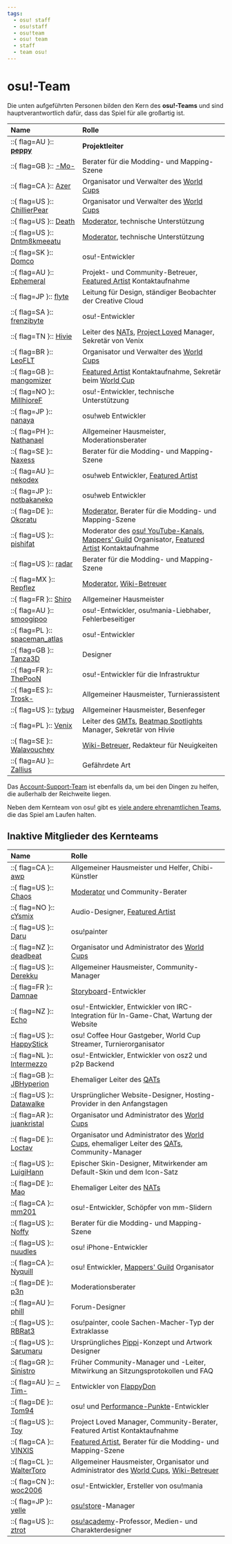```yaml
---
tags:
  - osu! staff
  - osu!staff
  - osu!team
  - osu! team
  - staff
  - team osu!
---
```


# osu!-Team

Die unten aufgeführten Personen bilden den Kern des **osu!-Teams** und sind hauptverantwortlich dafür, dass das Spiel für alle großartig ist.

| Name | Rolle |
| :-- | :-- |
| ::{ flag=AU }:: **[peppy](https://osu.ppy.sh/users/2)** | **Projektleiter** |
| ::{ flag=GB }:: [-Mo-](https://osu.ppy.sh/users/2202163) | Berater für die Modding- und Mapping-Szene |
| ::{ flag=CA }:: [Azer](https://osu.ppy.sh/users/2155578) | Organisator und Verwalter des [World Cups](/wiki/Tournaments#offizielle-world-cups) |
| ::{ flag=US }:: [ChillierPear](https://osu.ppy.sh/users/9501251) | Organisator und Verwalter des [World Cups](/wiki/Tournaments#offizielle-world-cups) |
| ::{ flag=US }:: [Death](https://osu.ppy.sh/users/3242450) | [Moderator](/wiki/People/Global_Moderation_Team), technische Unterstützung |
| ::{ flag=US }:: [Dntm8kmeeatu](https://osu.ppy.sh/users/5428812) | [Moderator](/wiki/People/Global_Moderation_Team), technische Unterstützung |
| ::{ flag=SK }:: [Domco](https://osu.ppy.sh/users/3562660) | osu!-Entwickler |
| ::{ flag=AU }:: [Ephemeral](https://osu.ppy.sh/users/102335) | Projekt- und Community-Betreuer, [Featured Artist](/wiki/People/Featured_Artists) Kontaktaufnahme |
| ::{ flag=JP }:: [flyte](https://osu.ppy.sh/users/3103765) | Leitung für Design, ständiger Beobachter der Creative Cloud |
| ::{ flag=SA }:: [frenzibyte](https://osu.ppy.sh/users/14210502) | osu!-Entwickler |
| ::{ flag=TN }:: [Hivie](https://osu.ppy.sh/users/14102976) | Leiter des [NATs](/wiki/People/Nomination_Assessment_Team), [Project Loved](/wiki/Community/Project_Loved) Manager, Sekretär von Venix |
| ::{ flag=BR }:: [LeoFLT](https://osu.ppy.sh/users/3668779) | Organisator und Verwalter des [World Cups](/wiki/Tournaments#offizielle-world-cups) |
| ::{ flag=GB }:: [mangomizer](https://osu.ppy.sh/users/1893718) | [Featured Artist](/wiki/People/Featured_Artists) Kontaktaufnahme, Sekretär beim [World Cup](/wiki/Tournaments#offizielle-world-cups) |
| ::{ flag=NO }:: [MillhioreF](https://osu.ppy.sh/users/941094) | osu!-Entwickler, technische Unterstützung |
| ::{ flag=JP }:: [nanaya](https://osu.ppy.sh/users/2387883) | osu!web Entwickler |
| ::{ flag=PH }:: [Nathanael](https://osu.ppy.sh/users/2295078) | Allgemeiner Hausmeister, Moderationsberater |
| ::{ flag=SE }:: [Naxess](https://osu.ppy.sh/users/8129817) | Berater für die Modding- und Mapping-Szene |
| ::{ flag=AU }:: [nekodex](https://osu.ppy.sh/users/102) | osu!web Entwickler, [Featured Artist](https://osu.ppy.sh/beatmaps/artists/1) |
| ::{ flag=JP }:: [notbakaneko](https://osu.ppy.sh/users/10751776) | osu!web Entwickler |
| ::{ flag=DE }:: [Okoratu](https://osu.ppy.sh/users/1623405) | [Moderator](/wiki/People/Global_Moderation_Team), Berater für die Modding- und Mapping-Szene |
| ::{ flag=US }:: [pishifat](https://osu.ppy.sh/users/3178418) | Moderator des [osu! YouTube-Kanals](https://www.youtube.com/@osugame), [Mappers' Guild](/wiki/Community/Mappers_Guild) Organisator, [Featured Artist](/wiki/People/Featured_Artists) Kontaktaufnahme |
| ::{ flag=US }:: [radar](https://osu.ppy.sh/users/7131099) | Berater für die Modding- und Mapping-Szene |
| ::{ flag=MX }:: [Repflez](https://osu.ppy.sh/users/201392) | [Moderator](/wiki/People/Global_Moderation_Team), [Wiki-Betreuer](/wiki/People/osu!_wiki_maintainers) |
| ::{ flag=FR }:: [Shiro](https://osu.ppy.sh/users/113005) | Allgemeiner Hausmeister |
| ::{ flag=AU }:: [smoogipoo](https://osu.ppy.sh/users/1040328) | osu!-Entwickler, osu!mania-Liebhaber, Fehlerbeseitiger |
| ::{ flag=PL }:: [spaceman_atlas](https://osu.ppy.sh/users/3035836) | osu!-Entwickler |
| ::{ flag=GB }:: [Tanza3D](https://osu.ppy.sh/users/10379965) | Designer |
| ::{ flag=FR }:: [ThePooN](https://osu.ppy.sh/users/718454) | osu!-Entwickler für die Infrastruktur |
| ::{ flag=ES }:: [Trosk-](https://osu.ppy.sh/users/3469385) | Allgemeiner Hausmeister, Turnierassistent |
| ::{ flag=US }:: [tybug](https://osu.ppy.sh/users/12092800) | Allgemeiner Hausmeister, Besenfeger |
| ::{ flag=PL }:: [Venix](https://osu.ppy.sh/users/5999631) | Leiter des [GMTs](/wiki/People/Global_Moderation_Team), [Beatmap Spotlights](/wiki/Beatmap_Spotlights) Manager, Sekretär von Hivie |
| ::{ flag=SE }:: [Walavouchey](https://osu.ppy.sh/users/5773079) | [Wiki-Betreuer](/wiki/People/osu!_wiki_maintainers), Redakteur für Neuigkeiten |
| ::{ flag=AU }:: [Zallius](https://osu.ppy.sh/users/55) | Gefährdete Art |

Das [Account-Support-Team](/wiki/People/Account_support_team) ist ebenfalls da, um bei den Dingen zu helfen, die außerhalb der Reichweite liegen.

Neben dem Kernteam von osu! gibt es [viele andere ehrenamtlichen Teams](/wiki/People), die das Spiel am Laufen halten.

## Inaktive Mitglieder des Kernteams

| Name | Rolle |
| :-- | :-- |
| ::{ flag=CA }:: [awp](https://osu.ppy.sh/users/2650) | Allgemeiner Hausmeister und Helfer, Chibi-Künstler |
| ::{ flag=US }:: [Chaos](https://osu.ppy.sh/users/2628870) | [Moderator](/wiki/People/Global_Moderation_Team) und Community-Berater |
| ::{ flag=NO }:: [cYsmix](https://osu.ppy.sh/users/272870) | Audio-Designer, [Featured Artist](https://osu.ppy.sh/beatmaps/artists/2) |
| ::{ flag=US }:: [Daru](https://osu.ppy.sh/users/32480) | osu!painter |
| ::{ flag=NZ }:: [deadbeat](https://osu.ppy.sh/users/128370) | Organisator und Administrator des [World Cups](/wiki/Tournaments#offizielle-world-cups) |
| ::{ flag=US }:: [Derekku](https://osu.ppy.sh/users/91341) | Allgemeiner Hausmeister, Community-Manager |
| ::{ flag=FR }:: [Damnae](https://osu.ppy.sh/users/989377) | [Storyboard](/wiki/Storyboard)-Entwickler |
| ::{ flag=NZ }:: [Echo](https://osu.ppy.sh/users/431) | osu!-Entwickler, Entwickler von IRC-Integration für In-Game-Chat, Wartung der Website |
| ::{ flag=US }:: [HappyStick](https://osu.ppy.sh/users/256802) | osu! Coffee Hour Gastgeber, World Cup Streamer, Turnierorganisator |
| ::{ flag=NL }:: [Intermezzo](https://osu.ppy.sh/users/136842) | osu!-Entwickler, Entwickler von osz2 und p2p Backend |
| ::{ flag=GB }:: [JBHyperion](https://osu.ppy.sh/users/4879508) | Ehemaliger Leiter des [QATs](/wiki/People/Quality_Assurance_Team/QAT_Leaders) |
| ::{ flag=US }:: [Datawalke](https://osu.ppy.sh/users/142) | Ursprünglicher Website-Designer, Hosting-Provider in den Anfangstagen |
| ::{ flag=AR }:: [juankristal](https://osu.ppy.sh/users/443656) | Organisator und Administrator des [World Cups](/wiki/Tournaments#offizielle-world-cups) |
| ::{ flag=DE }:: [Loctav](https://osu.ppy.sh/users/71366) | Organisator und Administrator des [World Cups](/wiki/Tournaments#offizielle-world-cups), ehemaliger Leiter des [QATs](/wiki/People/Quality_Assurance_Team/QAT_Leaders), Community-Manager |
| ::{ flag=US }:: [LuigiHann](https://osu.ppy.sh/users/1079) | Epischer Skin-Designer, Mitwirkender am Default-Skin und dem Icon-Satz |
| ::{ flag=DE }:: [Mao](https://osu.ppy.sh/users/2204515) | Ehemaliger Leiter des [NATs](/wiki/People/Nomination_Assessment_Team) |
| ::{ flag=CA }:: [mm201](https://osu.ppy.sh/users/30655) | osu!-Entwickler, Schöpfer von mm-Slidern |
| ::{ flag=US }:: [Noffy](https://osu.ppy.sh/users/1541323) | Berater für die Modding- und Mapping-Szene |
| ::{ flag=US }:: [nuudles](https://osu.ppy.sh/users/21312) | osu! iPhone-Entwickler |
| ::{ flag=CA }:: [Nyquill](https://osu.ppy.sh/users/682935) | osu! Entwickler, [Mappers' Guild](/wiki/Community/Mappers_Guild) Organisator |
| ::{ flag=DE }:: [p3n](https://osu.ppy.sh/users/123703) | Moderationsberater |
| ::{ flag=AU }:: [phill](https://osu.ppy.sh/users/53) | Forum-Designer |
| ::{ flag=US }:: [RBRat3](https://osu.ppy.sh/users/307202) | osu!painter, coole Sachen-Macher-Typ der Extraklasse |
| ::{ flag=US }:: [Sarumaru](https://osu.ppy.sh/users/9427) | Ursprüngliches [Pippi](/wiki/Mascots#pippi)-Konzept und Artwork Designer |
| ::{ flag=GR }:: [Sinistro](https://osu.ppy.sh/users/5530) | Früher Community-Manager und -Leiter, Mitwirkung an Sitzungsprotokollen und FAQ |
| ::{ flag=AU }:: [-Tim-](https://osu.ppy.sh/users/836963) | Entwickler von [FlappyDon](https://github.com/ppy/osu-framework/tree/master/osu.Framework.Templates/templates/template-flappy) |
| ::{ flag=DE }:: [Tom94](https://osu.ppy.sh/users/1857058) | osu! und [Performance-Punkte](/wiki/Performance_points)-Entwickler |
| ::{ flag=US }:: [Toy](https://osu.ppy.sh/users/2757689) | Project Loved Manager, Community-Berater, Featured Artist Kontaktaufnahme |
| ::{ flag=CA }:: [VINXIS](https://osu.ppy.sh/users/4323406) | [Featured Artist](https://osu.ppy.sh/beatmaps/artists/22), Berater für die Modding- und Mapping-Szene |
| ::{ flag=CL }:: [WalterToro](https://osu.ppy.sh/users/5281416) | Allgemeiner Hausmeister, Organisator und Administrator des [World Cups](/wiki/Tournaments#offizielle-world-cups), [Wiki-Betreuer](/wiki/People/osu!_wiki_maintainers) |
| ::{ flag=CN }:: [woc2006](https://osu.ppy.sh/users/1105845) | osu!-Entwickler, Ersteller von osu!mania |
| ::{ flag=JP }:: [yelle](https://osu.ppy.sh/users/4916903) | [osu!store](https://osu.ppy.sh/store/listing)-Manager |
| ::{ flag=US }:: [ztrot](https://osu.ppy.sh/users/6347) | [osu!academy](/wiki/Community/Video_series/osu!academy)-Professor, Medien- und Charakterdesigner |
